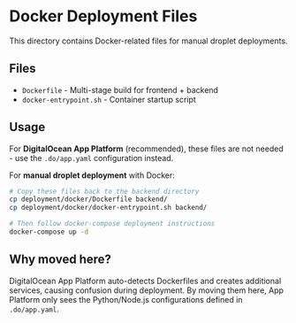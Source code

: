 # Docker Deployment Files

This directory contains Docker-related files for manual droplet deployments.

## Files
- `Dockerfile` - Multi-stage build for frontend + backend
- `docker-entrypoint.sh` - Container startup script

## Usage

For **DigitalOcean App Platform** (recommended), these files are not needed - use the `.do/app.yaml` configuration instead.

For **manual droplet deployment** with Docker:

```bash
# Copy these files back to the backend directory
cp deployment/docker/Dockerfile backend/
cp deployment/docker/docker-entrypoint.sh backend/

# Then follow docker-compose deployment instructions
docker-compose up -d
```

## Why moved here?

DigitalOcean App Platform auto-detects Dockerfiles and creates additional services, causing confusion during deployment. By moving them here, App Platform only sees the Python/Node.js configurations defined in `.do/app.yaml`.
